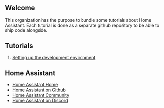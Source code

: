 ## Welcome

This organization has the purpose to bundle some tutorials about Home Assistant.
Each tutorial is done as a separate github repository to be able to ship code
alongside.

## Tutorials

01. [Setting up the development environment](https://github.com/home-assistant-tutorials/01.development-environment)

## Home Assistant

* [Home Assistant Home](https://www.home-assistant.io)
* [Home Assistant on Github](https://github.com/home-assistant)
* [Home Assistant Community](https://community.home-assistant.io)
* [Home Assistant on Discord](https://discord.com/channels/330944238910963714/332167321311510530)
